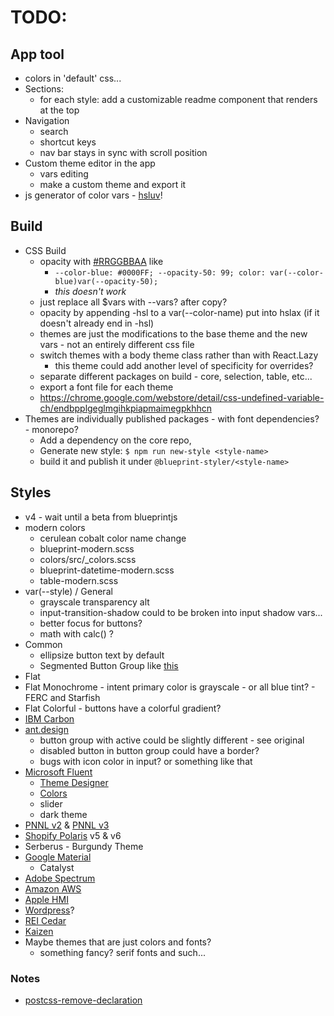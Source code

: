 # TODO:

## App tool
- colors in 'default' css...
- Sections:
  - for each style: add a customizable readme component that renders at the top
- Navigation
  - search
  - shortcut keys
  - nav bar stays in sync with scroll position
- Custom theme editor in the app
  - vars editing
  - make a custom theme and export it
- js generator of color vars - [hsluv](https://www.hsluv.org/)!


## Build
- CSS Build
  - opacity with [#RRGGBBAA](https://caniuse.com/css-rrggbbaa) like
    - `--color-blue: #0000FF; --opacity-50: 99; color: var(--color-blue)var(--opacity-50);`
    - _this doesn't work_
  - just replace all $vars with --vars? after copy?
  - opacity by appending -hsl to a var(--color-name) put into hslax (if it doesn't already end in -hsl)
  - themes are just the modifications to the base theme and the new vars - not an entirely different css file
  - switch themes with a body theme class rather than with React.Lazy
    - this theme could add another level of specificity for overrides?
  - separate different packages on build - core, selection, table, etc...
  - export a font file for each theme
  - https://chrome.google.com/webstore/detail/css-undefined-variable-ch/endbpplgeglmgihkpiapmaimegpkhhcn
- Themes are individually published packages - with font dependencies? - monorepo?
  - Add a dependency on the core repo,
  - Generate new style: `$ npm run new-style <style-name>`
  - build it and publish it under `@blueprint-styler/<style-name>`


## Styles
- v4 - wait until a beta from blueprintjs
- modern colors
  - cerulean cobalt color name change
  - blueprint-modern.scss
  - colors/src/_colors.scss
  - blueprint-datetime-modern.scss
  - table-modern.scss
- var(--style) / General
  - grayscale transparency alt
  - input-transition-shadow could to be broken into input shadow vars...
  - better focus for buttons?
  - math with calc() ?
- Common
  - ellipsize button text by default
  - Segmented Button Group like [this](https://dribbble.com/shots/14424288-Material-X-design-system-UI-kit-Figma-Segments)
- Flat
- Flat Monochrome - intent primary color is grayscale - or all blue tint? - FERC and Starfish
- Flat Colorful - buttons have a colorful gradient?
- [IBM Carbon](https://www.carbondesignsystem.com/components/overview)
- [ant.design](https://ant.design/components/overview/)
  - button group with active could be slightly different - see original
  - disabled button in button group could have a border?
  - bugs with icon color in input? or something like that
- [Microsoft Fluent](https://developer.microsoft.com/en-us/fluentui#/controls/web)
  - [Theme Designer](https://fabricweb.z5.web.core.windows.net/pr-deploy-site/refs/heads/master/theming-designer/)
  - [Colors](https://developer.microsoft.com/en-us/fluentui#/styles/web/colors/shared)
  - slider
  - dark theme
- [PNNL v2](https://forge.pnl.gov/standards/) & [PNNL v3](https://forgedev.pnnl.gov/prc3/)
- [Shopify Polaris](https://polaris.shopify.com/components/actions/button#navigation) v5 & v6
- Serberus - Burgundy Theme
- [Google Material](https://material.io/components)
  - Catalyst
- [Adobe Spectrum](https://spectrum.adobe.com/)
- [Amazon AWS](https://abduzeedo.com/amazon-web-services-design-system)
- [Apple HMI](https://developer.apple.com/design/human-interface-guidelines/)
- [Wordpress](https://make.wordpress.org/design/)?
- [REI Cedar](https://rei.github.io/rei-cedar-docs/)
- [Kaizen](https://cultureamp.design/components/overview/)
- Maybe themes that are just colors and fonts?
  - something fancy? serif fonts and such...

### Notes
- [postcss-remove-declaration](https://www.npmjs.com/package/postcss-remove-declaration/v/1.0.0)
